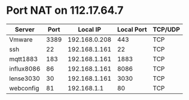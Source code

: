 # Port NAT on 112.17.64.7
| Server     | Port | Local IP      | Local Port | TCP/UDP |
|------------|------|---------------|------------|---------|
| Vmware     | 3389 | 192.168.0.208 | 443        | TCP     |
| ssh        | 22   | 192.168.1.161 | 22         | TCP     |
| mqtt1883   | 183  | 192.168.1.161 | 1883       | TCP     |
| influx8086 | 86   | 192.168.1.161 | 8086       | TCP     |
| lense3030  | 30   | 192.168.1.161 | 3030       | TCP     |
| webconfig  | 81   | 192.168.1.1   | 80         | TCP     |